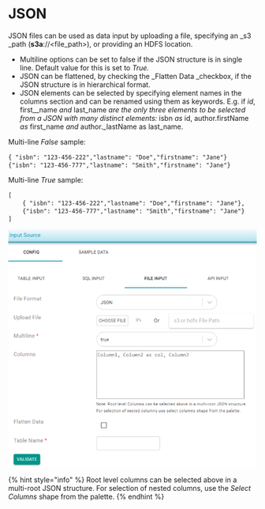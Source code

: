 # JSON

JSON files can be used as data input by uploading a file, specifying an _s3 _path (**s3a**://\<file_path>), or providing an HDFS location. 

* Multiline options can be set to false if the JSON structure is in single line. Default value for this is set to _True._
* JSON can be flattened, by checking the _Flatten Data _checkbox, if the JSON structure is in hierarchical format. 
* JSON elements can be selected by specifying element names in the columns section and can be renamed using them as keywords. E.g. if _id_, first\__name _and_ last_name _are the only three elements to be selected from a JSON with many distinct elements:_ isbn _as_ id, author.firstName _as_ first_name _and_  author._lastName as last_name.

Multi-line _False_ sample:

```
{ "isbn": "123-456-222","lastname": "Doe","firstname": "Jane"}
{"isbn": "123-456-777","lastname": "Smith","firstname": "Jane"}
```

Multi-line _True_ sample:

```
[
	{ "isbn": "123-456-222","lastname": "Doe","firstname": "Jane"},
	{"isbn": "123-456-777","lastname": "Smith","firstname": "Jane"}
]
```

![](../../../../../.gitbook/assets/json-file_input.png)



{% hint style="info" %}
Root level columns can be selected above in a multi-root JSON structure. For selection of nested columns, use the _Select Columns_ shape from the palette.
{% endhint %}
